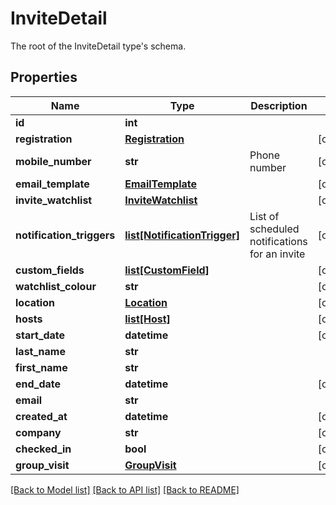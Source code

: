 # InviteDetail

The root of the InviteDetail type's schema.
## Properties
Name | Type | Description | Notes
------------ | ------------- | ------------- | -------------
**id** | **int** |  | 
**registration** | [**Registration**](Registration.md) |  | [optional] 
**mobile_number** | **str** | Phone number | [optional] 
**email_template** | [**EmailTemplate**](EmailTemplate.md) |  | [optional] 
**invite_watchlist** | [**InviteWatchlist**](InviteWatchlist.md) |  | [optional] 
**notification_triggers** | [**list[NotificationTrigger]**](NotificationTrigger.md) | List of scheduled notifications for an invite | [optional] 
**custom_fields** | [**list[CustomField]**](CustomField.md) |  | [optional] 
**watchlist_colour** | **str** |  | [optional] 
**location** | [**Location**](Location.md) |  | [optional] 
**hosts** | [**list[Host]**](Host.md) |  | [optional] 
**start_date** | **datetime** |  | [optional] 
**last_name** | **str** |  | 
**first_name** | **str** |  | 
**end_date** | **datetime** |  | [optional] 
**email** | **str** |  | 
**created_at** | **datetime** |  | [optional] 
**company** | **str** |  | [optional] 
**checked_in** | **bool** |  | [optional] 
**group_visit** | [**GroupVisit**](GroupVisit.md) |  | [optional] 

[[Back to Model list]](../README.md#documentation-for-models) [[Back to API list]](../README.md#documentation-for-api-endpoints) [[Back to README]](../README.md)



